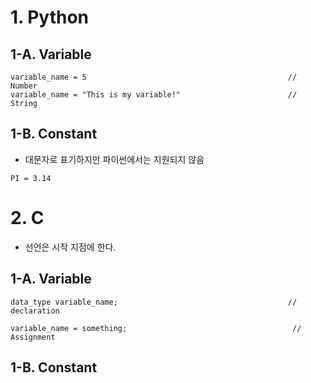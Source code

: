 # 1. Python

  ## 1-A. Variable
  ```
  variable_name = 5                                             // Number
  variable_name = "This is my variable!"                        // String
  ```

  ## 1-B. Constant
  - 대문자로 표기하지만 파이썬에서는 지원되지 않음 
  ```
  PI = 3.14
  ```


# 2. C
  - 선언은 시작 지점에 한다.
  
  ## 1-A. Variable
  ```
  data_type variable_name;                                      // declaration
  
  variable_name = something;                                     // Assignment
  ```
  
  ## 1-B. Constant
  ```
  
  ```
